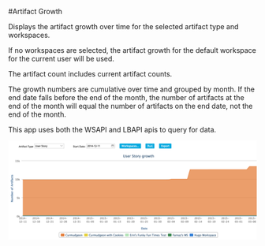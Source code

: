 #Artifact Growth

Displays the artifact growth over time for the selected artifact type and workspaces.  

If no workspaces are selected, the artifact growth for the default workspace for the current user will be used.  

The artifact count includes current artifact counts.  

The growth numbers are cumulative over time and grouped by month.  If the end date falls before the end of the month, the number of artifacts at the end of the month will equal the number of artifacts on the end date, not the end of the month.

This app uses both the WSAPI and LBAPI apis to query for data.   

![ScreenShot](/images/artifact-growth.png)